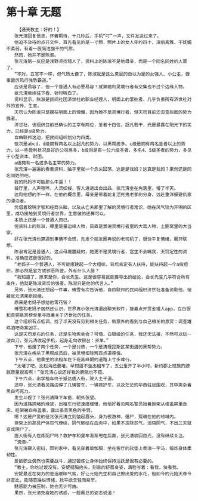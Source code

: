 # 第十章 无题
        【通天教主：好的！】
       张元清回复信息，怀着期待，十几秒后，手机“叮”一声，文件发送过来了。
       他迫不及待的点开文件，首先看见的是一寸照，照片上的女人年约四十，清丽素雅，不妩媚不柔弱，有着一股简洁强干的气质。
       然而，她并不是陈淑。
       张元清第一反应是浅野凉找错人了，资料上的陈淑不是他母亲，而是一个同名同姓的人罢了。
       “不对，五官不一样，但气质太像了，陈淑就是这么臭屁的自以为是的女强人、小公主，做事雷厉风行强势霸道。”
       应该是易容了，但一个普通人有必要易容？就算她和灵境行者有交集也不过个边缘人物。
       张元清继续往下看，顿时明白了。
       资料显示，陈淑是民间社团济世社的职业经理人，明面上的掌舵者，几乎负责所有济世社对外的宣传、生意。
       天罚认为陈淑只是摆在明面上的傀儡，因为她不是灵境行者，但天罚目前还没查后面的势力强者。
       济世社，该组织目前已确认的主宰有两位，圣者十四位，超凡若干，光是暴露在阳光下的实力，已经是a级势力。
       自由联邦这边，把民间组织划分为四类。
       依次是abcd，d级拥有两名以上超凡的势力，以黑帮居多。c级是拥有两名圣者以上的势力，以一些盈利状况良好的公司居多，b级则是有一位六级圣者，多名4、5级圣者的势力，多见于小型资本、财团。
       a级拥有一名或多名主宰的势力。
       张元清一遍遍的看着资料，脑子里就一个念头回荡，这是是我妈？这真是我妈？果然还是同名同姓的吧。
       我的妈妈不可能那么牛逼！！
       餐厅里，人声喧哗，人流如梭，客人进进出自出品，张元清坐在角落里，懵了半天。
       这和他想的不一样，在他的概念里，母亲是带着能复活死鬼老爹的分身，远赴重洋躲避仇家的漂泊者。
       凭借着聪明才智和经商头脑，以及从亡夫那里了解的灵境行者常识，她在风气较为开明的区里，成功接触到灵境行者世界，生意做的还算可以。
       本质上还是一个普通人而已。
       但资料上的陈淑，哪里是量边缘人物，简直是景逍灵境行者里的大嵩人物，土匪窝里的大当家。
       好在张元清也算遇到事情不会慌，先发个朋友圈再说的老司机了，很快平复情绪，展开联想。
       陈淑肯定是普通人，这点毋庸置疑的，她更不是灵境行者，宫主不会瞒我，天罚定性的资料，准确度还是很好的。
       “老妈子一个普通人，不可能组建起一个大组织，背后肯定有人扶持，能扶持起一个a级组织，那必然是官方或邪恶阵营，外有什么人脉？
       “我知道了，原来是你，会长先生。这是很容易就能推导出的结论，会长先生几乎符合所有条件，他就是陈淑背后的强者，陈淑只是他的代言人。”
       另外，张元清还想起一件事，傅雪有次告诉他，自由联邦的民间组织济世社准备资助他，但被张元清果断拒绝。
       原来是老妈子想给他零花钱？
       傅雪和老妈子居然还认识，世界真小张元清退出聊天软件，接着点开赏金猎人app，在白银和青铜悬赏榜单里寻找着关于济世社的任务。
       这个组织有点低调，找了半天没有见到相关任务，倒意外的看到与自己相关的恳赏：调查雄鸡酒吧命案凶手。
       这是天罚发布的任务，还是生物炼金会？可惜，白银级的任务，我还无法接，不然可以玩一波自刀，张元清收起手机，起身走向收银台：买单。”
       下午，他接了两个任务，一个是讨债，一个是清理昆斯区某街道的黑帮势力。
       张元清在格杀了黑帮成员后，被灵境扣除两百点道德值。
       下午五点，他乘坐的出租车在下班高峰期的道路上寸步难行。
       “太堵了吧，比松海还要堵，早知道不坐出租车了，五公里开了半小时，新约郡上班族的膀胱质量很高啊！”张元清心说还好我的膀胱也不错。
       下午六点，出学租车终于抵达唐人街，驶入主干道。
       途中，张元清看见路边停了几辆警车，一辆救护车，以及茫茫的华裔驻足围观，其中夹杂着黑白巧克力。
       发生斗殴了？张元清降下车窗，朝外张望。
       因为道路拥堵的缘故，出租车行驶速度缓慢，他恰好看见两名警员抬着担架从楼盖房里走来，担架被白布盖着，露出条青黑色的手臂。
       嗯？这是尸变的征兆张元清立刻皱起眉头，身为夜游神，僵尸，冤魂在他的领域内。
       担架上的那具尸体怨气缭绕，阴气郁结在血肉中，如果不拔除怨气，消弭阴气，不出三天就变成阴尸了。
       唐人街有人在炼阴尸吗？救护车和餐车渐渐甩在后面，张元清收回目光，没有继续关注。
       “滴滴~”
       张元清键入密码，回到家中，看见穿着瑜伽服，坐在客厅的软垫上表演一字马，锻烁身体柔韧性。
       爱欲职业偶然也需要战斗，通过锻炼让身体始终保持活跃是很有必要的。
       “教主，你吃过饭没有。安妮挺胸抬头，刻意的舒展身姿，满脸写着：看我，快看我。
       安妮最近在努力的营造暖昧气氛，好让元始先生和自己擦出爱的水花，但如今的元始天尊今非昔比，能随意操纵情绪，抚平欲念轻而易举。
       魅惑能力被压制，她也无计可施。
       果然，张元清免疫她的诱惑，一脸霸总的姿态说道！
